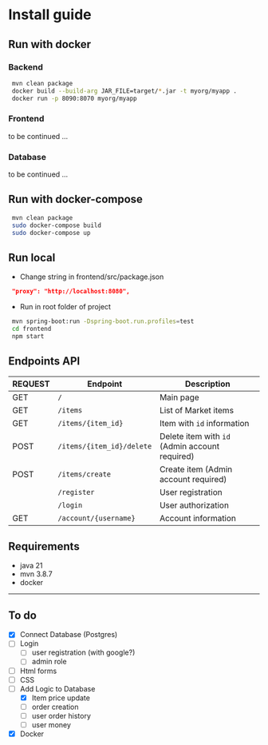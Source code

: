 # Install guide

## Run with docker

### Backend
```bash
 mvn clean package
 docker build --build-arg JAR_FILE=target/*.jar -t myorg/myapp .
 docker run -p 8090:8070 myorg/myapp
```

### Frontend
to be continued ...

### Database
to be continued ...

## Run with docker-compose

```bash
 mvn clean package
 sudo docker-compose build
 sudo docker-compose up
```

## Run local

- Change string in frontend/src/package.json
```json
 "proxy": "http://localhost:8080",
```

- Run in root folder of project
```bash
 mvn spring-boot:run -Dspring-boot.run.profiles=test
 cd frontend
 npm start
```

## Endpoints API

| REQUEST | Endpoint                  | Description                                    |
|---------|---------------------------|------------------------------------------------|
| GET     | `/`                       | Main page                                      |
| GET     | `/items`                  | List of Market items                           |
| GET     | `/items/{item_id}`        | Item with `id` information                     |
| POST    | `/items/{item_id}/delete` | Delete item with `id` (Admin account required) |
| POST    | `/items/create`           | Create item (Admin account required)           |
|         | `/register`               | User registration                              |
|         | `/login`                  | User authorization                             |
| GET     | `/account/{username}`     | Account information                            |


## Requirements

* java 21
* mvn 3.8.7
* docker

---

## To do
- [x] Connect Database (Postgres)
- [ ] Login 
  - [ ] user registration (with google?)
  - [ ] admin role
- [ ] Html forms
- [ ] CSS
- [ ] Add Logic to Database
  - [x] Item price update
  - [ ] order creation
  - [ ] user order history
  - [ ] user money
- [x] Docker